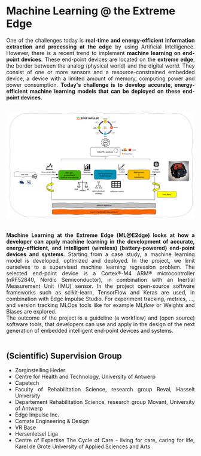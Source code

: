 # Machine Learning @ the Extreme Edge

<div style="text-align: justify">One of the challenges today is <b>real-time and energy-efficient information extraction and processing at the edge</b> by using Artificial Intelligence. However, there is a recent trend to implement <b>machine learning on end-point devices</b>. These end-point devices are located on the <b>extreme edge</b>, the border between the analog (physical world) and the digital world. They consist of one or more sensors and a resource-constrained embedded device, a device with a limited amount of memory, computing power and power consumption. <b>Today's challenge is to develop accurate, energy-efficient machine learning models that can be deployed on these end-point devices</b>.</div>

<br>

![workflow](./img/workflow.png)

<br>

<div style="text-align: justify"> <b>Machine Learning at the Extreme Edge (ML@E2dge) looks at how a developer can apply machine learning in the development of accurate, energy-efficient, and intelligent (wireless) (battery-powered) end-point devices and systems</b>. Starting from a case study, a machine learning model is developed, optimized and deployed. In the project, we limit ourselves to a supervised machine learning regression problem. The selected end-point device is a Cortex®-M4 ARM® microcontroller (nRF52840, Nordic Semiconductor), in combination with an Inertial Measurement Unit (IMU) sensor. In the project open-source software frameworks such as scikit-learn, TensorFlow and Keras are used, in combination with Edge Impulse Studio. For experiment tracking, metrics, ..., and version tracking MLOps tools like for example ML<em>flow</em> or Weights and Biases are explored.</div>

<div style="text-align: justify"> The outcome of the project is a guideline (a workflow) and (open source) software tools, that developers can use and apply in the design of the next generation of embedded intelligent end-point devices and systems.</div><br>

## (Scientific) Supervision Group

<div style="text-align: justify">
<ul>
  <li>Zorginstelling Heder</li>
  <li>Centre for Health and Technology, University of Antwerp</li>
  <li>Capetech</li>
  <li>Faculty of Rehabilitation Science, research group Reval, Hasselt University</li>
  <li>Departement Rehabilitation Science, research group Movant, University of Antwerp</li>  
  <li>Edge Impulse Inc.</li>
  <li>Comate Engineering & Design</li> 
  <li>VR Base</li> 
  <li>Hersenletsel Liga</li> 
  <li>Centre of Expertise The Cycle of Care - living for care, caring for life, Karel de Grote University of Applied Sciences and Arts</li> 
</ul> 
</div><br>


<br>

